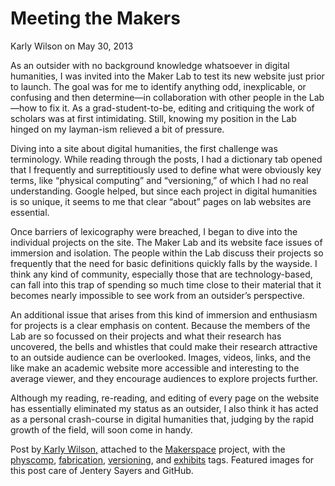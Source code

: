 #  Meeting the Makers

Karly Wilson on May 30, 2013

 <p>As an outsider with no background knowledge whatsoever in digital humanities, I was invited into the Maker Lab to test its new website just prior to launch. The goal was for me to identify anything odd, inexplicable, or confusing and then determine&#8212;in collaboration with other people in the Lab&#8212;how to fix it. As a grad-student-to-be, editing and critiquing the work of scholars was at first intimidating. Still, knowing my position in the Lab hinged on my layman-ism relieved a bit of pressure.</p>
<p>Diving into a site about digital humanities, the first challenge was terminology. While reading through the posts, I had a dictionary tab opened that I frequently and surreptitiously used to define what were obviously key terms, like &#8220;physical computing&#8221; and &#8220;versioning,&#8221; of which I had no real understanding. Google helped, but since each project in digital humanities is so unique, it seems to me that clear &#8220;about&#8221; pages on lab websites are essential.</p>
<p>Once barriers of lexicography were breached, I began to dive into the individual projects on the site. The Maker Lab and its website face issues of immersion and isolation. The people within the Lab discuss their projects so frequently that the need for basic definitions quickly falls by the wayside. I think any kind of community, especially those that are technology-based, can fall into this trap of spending so much time close to their material that it becomes nearly impossible to see work from an outsider&#8217;s perspective.</p>
<p>An additional issue that arises from this kind of immersion and enthusiasm for projects is a clear emphasis on content. Because the members of the Lab are so focussed on their projects and what their research has uncovered, the bells and whistles that could make their research attractive to an outside audience can be overlooked. Images, videos, links, and the like make an academic website more accessible and interesting to the average viewer, and they encourage audiences to explore projects further.</p>
<p>Although my reading, re-reading, and editing of every page on the website has essentially eliminated my status as an outsider, I also think it has acted as a personal crash-course in digital humanities that, judging by the rapid growth of the field, will soon come in handy.</p>
<p>Post by<a href="http://maker.uvic.ca/author/karly/"> Karly Wilson,</a> attached to the <a href="http://maker.uvic.ca/category/makerspace/">Makerspace</a> project, with the <a title="learn more" href="http://maker.uvic.ca/tag/physcomp/">physcomp</a>, <a title="learn more" href="http://maker.uvic.ca/tag/fabrication/">fabrication</a>, <a title="learn more" href="http://maker.uvic.ca/tag/versioning/">versioning</a>, and <a title="learn more" href="http://maker.uvic.ca/tag/exhibits">exhibits</a> tags. Featured images for this post care of Jentery Sayers and GitHub.</p>
